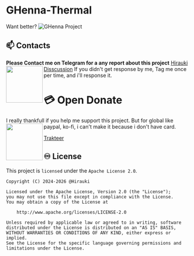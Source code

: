 # GHenna-Thermal
Want better?
![GHenna Project](https://github.com/user-attachments/assets/c5446b58-bf26-4f89-90be-7828d1db7280)

## **📫 Contacts**
<a>**Please Contact me on Telegram for a any report about this project** [Hirauki Disscussion](https://t.me/higanediscussion)
<img align="left" width="100" src="https://github.com/user-attachments/assets/d34d2262-b22f-4ffd-8a3f-42ffcc2c1dcf">
If you didn't get response by me, Tag me once per time, and i'll response it.
</a>

# 💳 Open Donate
<a> I really thankfull if you help me support this project.
But for global like paypal, ko-fi, i can't make it because i don't have card.
<img align="left" width="100" src="https://github.com/user-attachments/assets/7b903660-2e5c-42e7-b3f5-5f98faaca650">

[Trakteer](https://trakteer.id/higane/tip)
<a/>

## ♾️ License
This project is `licensed` under the `Apache License 2.0`. 
```text
Copyright (C) 2024-2026 @Hirauki

Licensed under the Apache License, Version 2.0 (the "License");
you may not use this file except in compliance with the License.
You may obtain a copy of the License at

    http://www.apache.org/licenses/LICENSE-2.0

Unless required by applicable law or agreed to in writing, software
distributed under the License is distributed on an "AS IS" BASIS,
WITHOUT WARRANTIES OR CONDITIONS OF ANY KIND, either express or implied.
See the License for the specific language governing permissions and
limitations under the License.
